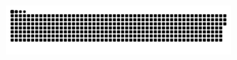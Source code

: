 ![Snake animation](https://github.com/garcia-lopez/garcia-lopez/blob/output/github-contribution-grid-snake.svg)

